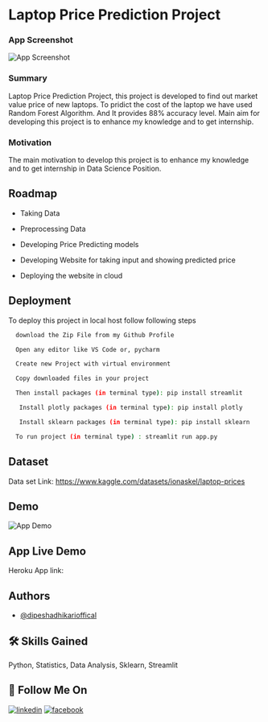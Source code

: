 
# Laptop Price Prediction Project

### App Screenshot

![App Screenshot](app-·-Streamlit.png)

### Summary
Laptop Price Prediction Project, this project is developed to find out market value price of new laptops. To pridict the cost of the laptop we have used Random Forest Algorithm. And It provides 88% accuracy level. Main aim for developing this project is to enhance my knowledge and to get internship.


### Motivation

The main motivation to develop this project is to enhance my knowledge and to get internship in Data Science Position.


## Roadmap

- Taking Data

- Preprocessing Data

- Developing Price Predicting models

- Developing Website for taking input and showing predicted price

- Deploying the website in cloud


## Deployment

To deploy this project in local host follow following steps

```bash
  download the Zip File from my Github Profile
```
```bash
  Open any editor like VS Code or, pycharm
```
```bash
  Create new Project with virtual environment
```
```bash
  Copy downloaded files in your project
```
```bash
  Then install packages (in terminal type): pip install streamlit
```
```bash
   Install plotly packages (in terminal type): pip install plotly
```
```bash
   Install sklearn packages (in terminal type): pip install sklearn
```
```bash
  To run project (in terminal type) : streamlit run app.py 
```

## Dataset
Data set Link:  https://www.kaggle.com/datasets/ionaskel/laptop-prices



## Demo

![App Demo](laptop-predict-proj.gif)


## App Live Demo 
Heroku App link: 

## Authors

- [@dipeshadhikarioffical](https://www.github.com/dipeshadhikarioffical)


## 🛠 Skills Gained
Python, Statistics, Data Analysis, Sklearn, Streamlit


## 🔗 Follow Me On

[![linkedin](https://img.icons8.com/color/48/000000/linkedin-circled--v1.png)](https://www.linkedin.com/in/dipeshadhikarioffical/)
[![facebook](https://img.icons8.com/color/48/000000/facebook-new.png)](https://facebook.com/dipeshadhikarioffical)





